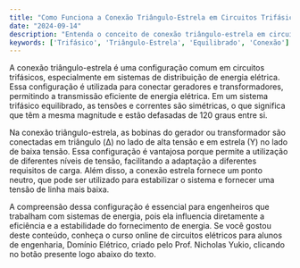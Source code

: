```yaml
---
title: "Como Funciona a Conexão Triângulo-Estrela em Circuitos Trifásicos?"
date: "2024-09-14"
description: "Entenda o conceito de conexão triângulo-estrela em circuitos trifásicos equilibrados."
keywords: ['Trifásico', 'Triângulo-Estrela', 'Equilibrado', 'Conexão']
---
```


A conexão triângulo-estrela é uma configuração comum em circuitos trifásicos, especialmente em sistemas de distribuição de energia elétrica. Essa configuração é utilizada para conectar geradores e transformadores, permitindo a transmissão eficiente de energia elétrica. Em um sistema trifásico equilibrado, as tensões e correntes são simétricas, o que significa que têm a mesma magnitude e estão defasadas de 120 graus entre si.

Na conexão triângulo-estrela, as bobinas do gerador ou transformador são conectadas em triângulo (Δ) no lado de alta tensão e em estrela (Y) no lado de baixa tensão. Essa configuração é vantajosa porque permite a utilização de diferentes níveis de tensão, facilitando a adaptação a diferentes requisitos de carga. Além disso, a conexão estrela fornece um ponto neutro, que pode ser utilizado para estabilizar o sistema e fornecer uma tensão de linha mais baixa.

A compreensão dessa configuração é essencial para engenheiros que trabalham com sistemas de energia, pois ela influencia diretamente a eficiência e a estabilidade do fornecimento de energia. Se você gostou deste conteúdo, conheça o curso online de circuitos elétricos para alunos de engenharia, Domínio Elétrico, criado pelo Prof. Nicholas Yukio, clicando no botão presente logo abaixo do texto.